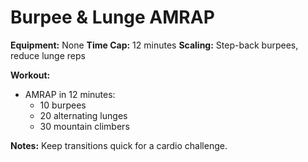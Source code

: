 # Burpee & Lunge AMRAP

**Equipment:** None
**Time Cap:** 12 minutes
**Scaling:** Step-back burpees, reduce lunge reps

**Workout:**
- AMRAP in 12 minutes:
  - 10 burpees
  - 20 alternating lunges
  - 30 mountain climbers

**Notes:**
Keep transitions quick for a cardio challenge.
